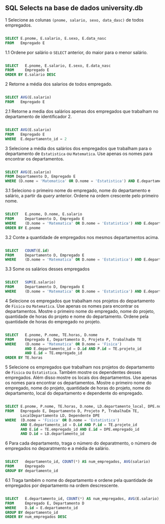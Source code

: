 ## SQL Selects na base de dados university.db

1 Selecione as colunas `(pnome, salario, sexo, data_dasc)` de todos empregados.

```SQL tab=

```

```SQL tab=
SELECT E.pnome, E.salario, E.sexo, E.data_nasc
FROM   Empregado E
```

1.1 Ordene por salário o `SELECT` anterior, do maior para o menor salário.

```SQL tab=

```

```SQL tab=
SELECT   E.pnome, E.salario, E.sexo, E.data_nasc
FROM     Empregado E
ORDER BY E.salario DESC
```

2 Retorne a média dos salarios de todos empregado.

```SQL tab=

```

```SQL tab=
SELECT AVG(E.salario)
FROM   Empregado E
```

2.1 Retorne a media dos salários apenas dos empregados que trabalham no
  departamento de identificador 2.
  
```SQL tab=

```

```SQL tab=
SELECT AVG(E.salario)
FROM   Empregado E
WHERE  E.departamento_id = 2
```

3 Selecione a média dos salários dos empregados que trabalham para o
  departamento de `Estatistica` ou `Matematica`. Use apenas os nomes para
  encontrar os departamentos.

```SQL tab=

```

```SQL tab=
SELECT AVG(E.salario)
FROM Departamento D, Empregado E
WHERE (D.nome = 'Matematica' OR D.nome = 'Estatistica') AND E.departamento_id = D.id
```

3.1 Seleciono o primeiro nome do empregado, nome do departamento e salário,
    a partir da *query* anterior. Ordene na ordem crescente pelo primeiro nome.

```SQL tab=

```

```SQL tab=
SELECT   E.pnome, D.nome, E.salario
FROM     Departamento D, Empregado E
WHERE    (D.nome = 'Matematica' OR D.nome = 'Estatistica') AND E.departamento_id = D.id
ORDER BY E.pnome
```

3.2 Conte a quantidade de empregados nos mesmos departamentos acima.

```SQL tab=

```

```SQL tab=
SELECT   COUNT(E.id)
FROM     Departamento D, Empregado E
WHERE    (D.nome = 'Matematica' OR D.nome = 'Estatistica') AND E.departamento_id = D.id
```

3.3 Some os salários desses empregados

```SQL tab=

```

```SQL tab=
SELECT   SUM(E.salario)
FROM     Departamento D, Empregado E
WHERE    (D.nome = 'Matematica' OR D.nome = 'Estatistica') AND E.departamento_id = D.id
```

4 Selecione os empregados que trabalham nos projetos do departamento de
  `Fisica` ou `Matematica`. Use apenas os nomes para encontrar os departamentos.
  Mostre o primeiro nome do empregado, nome do projeto, quantidade de horas do
  projeto e nome do departamento. Ordene pela quantidade de horas do empregado
  no projeto.
  
```SQL tab=

```

```SQL tab=
SELECT   E.pnome, P.nome, TE.horas, D.nome
FROM     Empregado E, Departamento D, Projeto P, TrabalhaEm TE 
WHERE    (D.nome = 'Matematica' OR D.nome = 'Fisica')
         AND E.departamento_id = D.id AND P.id = TE.projeto_id
         AND E.id = TE.empregado_id
ORDER BY TE.horas
```

5 Selecione os empregados que trabalham nos projetos do departamento de
  `Fisica` ou `Estatistica`. Também mostre os dependentes desses empregados.
  Além disso mostre os locais dos departamentos. Use apenas os nomes para
  encontrar os departamentos. Mostre o primeiro nome do empregado, nome do
  projeto, quantidade de horas do projeto, nome do departamento,
  local do departamento e dependente do empregado.

```SQL tab=

```

```SQL tab=
SELECT E.pnome, P.nome, TE.horas, D.nome, LD.departamento_local, DPE.nome
FROM   Empregado E, Departamento D, Projeto P, TrabalhaEm TE,
       LocalDepartamento LD, Dependente DPE
WHERE  (D.nome = 'Fisica' OR D.nome = 'Estatistica')
       AND E.departamento_id = D.id AND P.id = TE.projeto_id
       AND E.id = TE.empregado_id AND E.id = DPE.empregado_id
       AND D.id = LD.departamento_id
```

6 Para cada departamento, traga o número do deparatmento, o número de
  empregados no deparatmento e a média de salário.

```SQL tab=

```

```SQL tab=
SELECT   departamento_id, COUNT(*) AS num_empregados, AVG(salario)
FROM     Empregado
GROUP BY departamento_id
```

6.1 Traga também o nome do departamento e ordene pela quantidade de empregados
    por departamento na ordem descrescente.

```SQL tab=

```

```SQL tab=
SELECT   E.departamento_id, COUNT(*) AS num_empregados, AVG(E.salario), D.nome
FROM     Empregado E, Departamento D
WHERE    D.id = E.departamento_id
GROUP BY departamento_id
ORDER BY num_empregados DESC
```